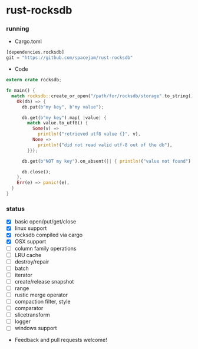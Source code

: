 rust-rocksdb
============

### running
- Cargo.toml
```rust
[dependencies.rocksdb]
git = "https://github.com/spacejam/rust-rocksdb"
```
- Code
```rust
extern crate rocksdb;

fn main() {
  match rocksdb::create_or_open("/path/for/rocksdb/storage".to_string()) {
    Ok(db) => {
      db.put(b"my key", b"my value");

      db.get(b"my key").map( |value| {
        match value.to_utf8() {
          Some(v) =>
            println!("retrieved utf8 value {}", v),
          None =>
            println!("did not read valid utf-8 out of the db"),
        }});

      db.get(b"NOT my key").on_absent(|| { println!("value not found") });

      db.close();
    },
    Err(e) => panic!(e),
  }
}
```

### status
  - [x] basic open/put/get/close
  - [x] linux support
  - [x] rocksdb compiled via cargo
  - [x] OSX support
  - [ ] column family operations
  - [ ] LRU cache
  - [ ] destroy/repair
  - [ ] batch
  - [ ] iterator
  - [ ] create/release snapshot
  - [ ] range
  - [ ] rustic merge operator
  - [ ] compaction filter, style
  - [ ] comparator
  - [ ] slicetransform
  - [ ] logger
  - [ ] windows support

- Feedback and pull requests welcome!
